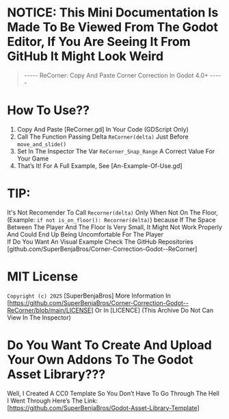 # NOTICE: This Mini Documentation Is Made To Be Viewed From The Godot Editor, If You Are Seeing It From GitHub It Might Look Weird

> ----- ReCorner: Copy And Paste Corner Correction In Godot 4.0+ -----

# How To Use??
1. Copy And Paste [ReCorner.gd] In Your Code (GDScript Only)  
2. Call The Function Passing Delta `ReCorner(delta)` Just Before `move_and_slide()`  
3. Set In The Inspector The Var `ReCorner_Snap_Range` A Correct Value For Your Game
4. That’s It! For A Full Example, See [An-Example-Of-Use.gd]

# TIP:
It's Not Recomender To Call `Recorner(delta)` Only When Not On The Floor, (Example: `if not is_on_floor(): Recorner(delta)`)
because If The Space Between The Player And The Floor Is Very Small, It Might Not Work Properly And Could End Up Being Uncomfortable For The Player  
If Do You Want An Visual Example Check The GitHub Repositories [github.com/SuperBenjaBros/Corner-Correction-Godot--ReCorner]

# MIT License
`Copyright (c) 2025` [SuperBenjaBros]
More Information In [https://github.com/SuperBenjaBros/Corner-Correction-Godot--ReCorner/blob/main/LICENSE]
Or In [LICENCE] (This Archive Do Not Can View In The Inspector)

# Do You Want To Create And Upload Your Own Addons To The Godot Asset Library???
Well, I Created A CC0 Template So You Don’t Have To Go Through The Hell I Went Through
Here’s The Link: [https://github.com/SuperBenjaBros/Godot-Asset-Library-Template]